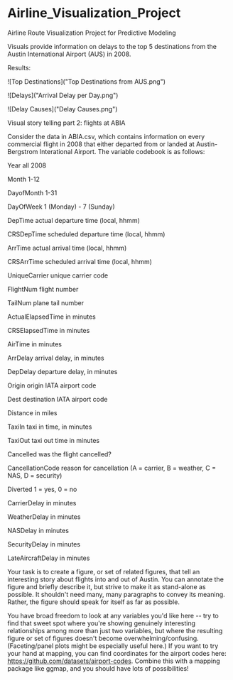 # Airline_Visualization_Project

Airline Route Visualization Project for Predictive Modeling 

Visuals provide information on delays to the top 5 destinations from the Austin International Airport (AUS) in 2008. 

Results:

![Top Destinations]("Top Destinations from AUS.png")

![Delays]("Arrival Delay per Day.png")

![Delay Causes]("Delay Causes.png")

Visual story telling part 2: flights at ABIA

Consider the data in ABIA.csv, which contains information on every commercial flight in 2008 that either departed from or landed at Austin-Bergstrom Interational Airport. The variable codebook is as follows:

Year all 2008

Month 1-12

DayofMonth 1-31

DayOfWeek 1 (Monday) - 7 (Sunday)

DepTime actual departure time (local, hhmm)

CRSDepTime scheduled departure time (local, hhmm)

ArrTime actual arrival time (local, hhmm)

CRSArrTime scheduled arrival time (local, hhmm)

UniqueCarrier unique carrier code

FlightNum flight number

TailNum plane tail number

ActualElapsedTime in minutes

CRSElapsedTime in minutes

AirTime in minutes

ArrDelay arrival delay, in minutes

DepDelay departure delay, in minutes

Origin origin IATA airport code

Dest destination IATA airport code

Distance in miles

TaxiIn taxi in time, in minutes

TaxiOut taxi out time in minutes

Cancelled was the flight cancelled?

CancellationCode reason for cancellation (A = carrier, B = weather, C = NAS, D = security)

Diverted 1 = yes, 0 = no

CarrierDelay in minutes

WeatherDelay in minutes

NASDelay in minutes

SecurityDelay in minutes

LateAircraftDelay in minutes

Your task is to create a figure, or set of related figures, that tell an interesting story about flights into and out of Austin. You can annotate the figure and briefly describe it, but strive to make it as stand-alone as possible. It shouldn't need many, many paragraphs to convey its meaning. Rather, the figure should speak for itself as far as possible.

You have broad freedom to look at any variables you'd like here -- try to find that sweet spot where you're showing genuinely interesting relationships among more than just two variables, but where the resulting figure or set of figures doesn't become overwhelming/confusing. (Faceting/panel plots might be especially useful here.) If you want to try your hand at mapping, you can find coordinates for the airport codes here: https://github.com/datasets/airport-codes. Combine this with a mapping package like ggmap, and you should have lots of possibilities!

